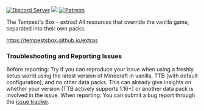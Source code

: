 [![Discord Server](https://img.shields.io/discord/574466335963348992.svg?color=blueviolet&style=flat-square)](https://discord.gg/6TFaAuWi)
[![](https://img.shields.io/github/v/release/tempestsbox/ttb-extras?include_prereleases&style=flat-square)](https://github.com/tempestsbox/ttb-extras/releases)
[![Patreon](https://img.shields.io/endpoint.svg?url=https%3A%2F%2Fshieldsio-patreon.herokuapp.com%2Fthetempestsbox&style=flat-square)](https://patreon.com/thetempestsbox)

The Tempest's Box - extras! All resources that override the vanilla game, separated into their own packs.

https://tempestsbox.github.io/extras

### Troubleshooting and Reporting Issues
Before reporting: Try if you can reproduce your issue when using a freshly setup world using the latest version of Minecraft in vanilla, TTB (with default configuration), and no other data packs. This can already give insights on whether your version (TTB actively supports 1.16+) or another data pack is involved in the issue.
When reporting: You can submit a bug report through the [issue tracker](https://github.com/tempestsbox/ttb-extras/issues).
